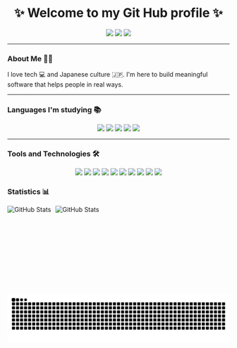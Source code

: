 <h1 align="center">✨ Welcome to my Git Hub profile ✨</h1>
<p align="center">
  <img src="https://img.shields.io/badge/Web%20Developer-1E1E2E?style=for-the-badge&logo=googlechrome&logoColor=89DCEB" />
  <img src="https://img.shields.io/badge/Linux%20User-1E1E2E?style=for-the-badge&logo=linux&logoColor=94E2D5" />
  <img src="https://img.shields.io/badge/Future%20Full--Stack%20Dev-1E1E2E?style=for-the-badge&logo=stackoverflow&logoColor=DDB6F2" />
</p>


---

<h3> About Me 😶‍🌫️</h3>
<p> I love tech 💻 and Japanese culture 🇯🇵. I'm here to build meaningful software that helps people in real ways. </p>

---

### Languages I'm studying 📚

<p align="center">
  <img src="https://img.shields.io/badge/C%23-512BD4?style=for-the-badge&logo=csharp&logoColor=white" />
  <img src="https://img.shields.io/badge/HTML5-E34F26?style=for-the-badge&logo=html5&logoColor=white" />
  <img src="https://img.shields.io/badge/CSS3-1572B6?style=for-the-badge&logo=css3&logoColor=white" />
  <img src="https://img.shields.io/badge/JavaScript-F7DF1E?style=for-the-badge&logo=javascript&logoColor=black" />
  <img src="https://img.shields.io/badge/Python-3776AB?style=for-the-badge&logo=python&logoColor=white" />
</p>

---

### Tools and Technologies 🛠️

<p align="center">
  <img src="https://img.shields.io/badge/Git-F05032?style=for-the-badge&logo=git&logoColor=white" />
  <img src="https://img.shields.io/badge/GitHub-181717?style=for-the-badge&logo=github&logoColor=white" />
  <img src="https://img.shields.io/badge/VS Code-007ACC?style=for-the-badge&logo=visualstudiocode&logoColor=white" />
  <img src="https://img.shields.io/badge/Visual Studio-5C2D91?style=for-the-badge&logo=visualstudio&logoColor=white" />
  <img src="https://img.shields.io/badge/PyCharm-000000?style=for-the-badge&logo=pycharm&logoColor=white" />
  <img src="https://img.shields.io/badge/Figma-A259FF?style=for-the-badge&logo=figma&logoColor=white" />
  <img src="https://img.shields.io/badge/Linux-FCC624?style=for-the-badge&logo=linux&logoColor=black" />
  <img src="https://img.shields.io/badge/Ubuntu-E95420?style=for-the-badge&logo=ubuntu&logoColor=white" />
  <img src="https://img.shields.io/badge/Manjaro-35BF5C?style=for-the-badge&logo=manjaro&logoColor=white" />
  <img src="https://img.shields.io/badge/UI%2FUX%20Designer-111111?style=for-the-badge&logo=figma&logoColor=white" />
</p>

### Statistics 📊
<p>
  <img 
    align="left" 
    alt="GitHub Stats" 
    height="200" 
    style="padding-right: 10px;" 
    src="https://github-readme-stats.vercel.app/api?username=Filipe-glitch&show_icons=true&theme=tokyonight"
    />
  <img 
      align="left" 
      alt="GitHub Stats" 
      height="200"  
      src="https://github-readme-stats.vercel.app/api/top-langs/?username=Filipe-glitch&theme=tokyonight&layout=compact"
      />
</p>

<picture align="center">
  <source media="(prefers-color-scheme: dark)" srcset="https://raw.githubusercontent.com/Filipe-glitch/Filipe-glitch/output/github-contribution-grid-snake-dark.svg">
  <source media="(prefers-color-scheme: light)" srcset="https://raw.githubusercontent.com/Fiipe-glitch/Filipe-glitch/output/github-contribution-grid-snake-dark.svg">
  <img align="center" alt="github contribution grid snake animation" src="https://raw.githubusercontent.com/Filipe-glitch/Filipe-glitch/output/github-contribution-grid-snake.svg">
</picture>
